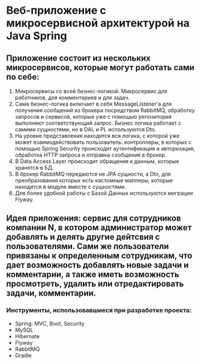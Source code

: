 # Веб-приложение с микросервисной архитектурой на Java Spring
## Приложение состоит из нескольких микросервисов, которые могут работать сами по себе:
1. Микросервисы со всей бизнес-логикой. Микросервис для работников, для комментариев и для задач.
2. Сама бизнес-логика включает в себя MessageListener'a для получения сообщений из брокера посредством RabbitMQ, обработку запросов и сервисов, которые уже с помощью репозитория выполняют соответствующий запрос. Бизнес логика работает с самими сущностями, но в DAL и PL используются Dto.
3. На уровне представления находятся вся логика, с которой уже может взаимодействовать пользователь: контроллеры, в которых с помощью Spring Security происходит аутентификация и авторизация, обработка HTTP запроса и отправка сообщения в брокер.
4. В Data Access Layer происходит обращения к данным, которые хранятся в БД.
5. В брокер RabbitMQ передаются не JPA сущности, а Dto, для преобразования которых есть кастомные мапперы, которые находятся в модуле вместе с сущностями.
6. Для более удобной работы с Базой Данных используются миграции Flyway.
## Идея приложения: сервис для сотрудников компании N, в котором администратор может добавлять и делять другие дейтсвия с пользователями. Сами же пользователи привязаны к определенным сотрудникам, что дает возможность добавлять новые задачи и комментарии, а также иметь возможность просмотреть, удалить или отредактировать задачи, комментарии.
### Инструменты, использовавшиеся при разработке проекта:
- Spring: MVC, Boot, Security
- MySQL
- Hibernate
- Flyway
- RabbitMQ
- Gradle
   
